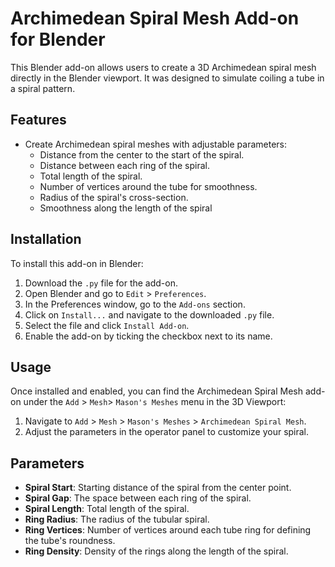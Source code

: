 # Archimedean Spiral Mesh Add-on for Blender

This Blender add-on allows users to create a 3D Archimedean spiral mesh directly in the Blender viewport. It was designed to simulate coiling a tube in a spiral pattern.

## Features

- Create Archimedean spiral meshes with adjustable parameters:
  - Distance from the center to the start of the spiral.
  - Distance between each ring of the spiral.
  - Total length of the spiral.
  - Number of vertices around the tube for smoothness.
  - Radius of the spiral's cross-section.
  - Smoothness along the length of the spiral

## Installation

To install this add-on in Blender:

1. Download the `.py` file for the add-on.
2. Open Blender and go to `Edit` > `Preferences`.
3. In the Preferences window, go to the `Add-ons` section.
4. Click on `Install...` and navigate to the downloaded `.py` file.
5. Select the file and click `Install Add-on`.
6. Enable the add-on by ticking the checkbox next to its name.

## Usage

Once installed and enabled, you can find the Archimedean Spiral Mesh add-on under the `Add` > `Mesh`> `Mason's Meshes` menu in the 3D Viewport:

1. Navigate to `Add` > `Mesh` > `Mason's Meshes` > `Archimedean Spiral Mesh`.
2. Adjust the parameters in the operator panel to customize your spiral.

## Parameters

- **Spiral Start**: Starting distance of the spiral from the center point.
- **Spiral Gap**: The space between each ring of the spiral.
- **Spiral Length**: Total length of the spiral.
- **Ring Radius**: The radius of the tubular spiral.
- **Ring Vertices**: Number of vertices around each tube ring for defining the tube's roundness.
- **Ring Density**: Density of the rings along the length of the spiral.
